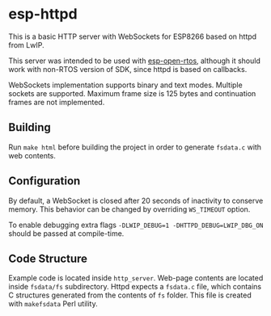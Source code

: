 # esp-httpd
This is a basic HTTP server with WebSockets for ESP8266 based on httpd from LwIP.

This server was intended to be used with [esp-open-rtos](https://github.com/SuperHouse/esp-open-rtos), although it should work with non-RTOS version of SDK, since httpd is based on callbacks.

WebSockets implementation supports binary and text modes. Multiple sockets are supported.
Maximum frame size is 125 bytes and continuation frames are not implemented.

## Building
Run `make html` before building the project in order to generate `fsdata.c` with web contents.

## Configuration
By default, a WebSocket is closed after 20 seconds of inactivity to conserve memory. This behavior can be changed by overriding `WS_TIMEOUT` option.

To enable debugging extra flags `-DLWIP_DEBUG=1 -DHTTPD_DEBUG=LWIP_DBG_ON` should be passed at compile-time.

## Code Structure
Example code is located inside `http_server`. Web-page contents are located inside `fsdata/fs` subdirectory. Httpd expects a `fsdata.c` file, which contains C structures generated from the contents of `fs` folder. This file is created with `makefsdata` Perl utility.

